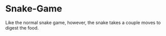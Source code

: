# Snake-Game
Like the normal snake game, however, the snake takes a couple moves to digest the food.
